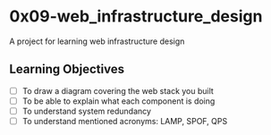 # 0x09-web_infrastructure_design
A project for learning web infrastructure design

## Learning Objectives
- [ ] To draw a diagram covering the web stack you built
- [ ] To be able to explain what each component is doing
- [ ] To understand system redundancy
- [ ] To understand mentioned acronyms: LAMP, SPOF, QPS

